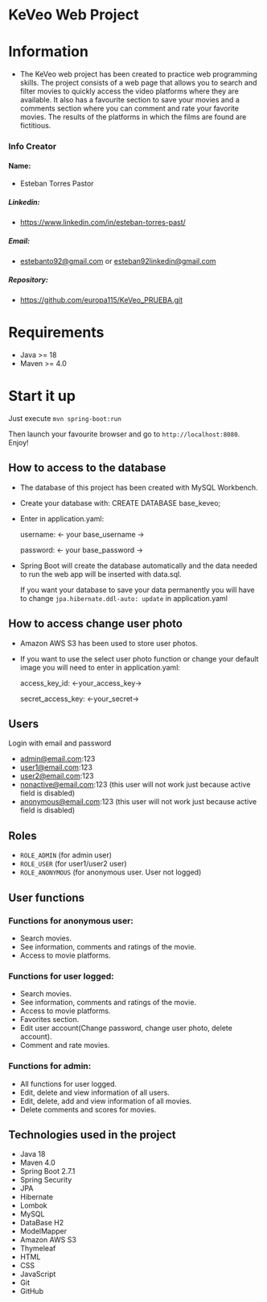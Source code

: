 # KeVeo Web Project

# Information

* The KeVeo web project has been created to practice web programming skills.
The project consists of a web page that allows you to search and filter movies to quickly access the video platforms where they are available.
It also has a favourite section to save your movies and a comments section where you can comment and rate your favorite movies.
The results of the platforms in which the films are found are fictitious.
### Info Creator
#### Name:
* Esteban Torres Pastor
##### Linkedin:
* https://www.linkedin.com/in/esteban-torres-past/
##### Email:
* estebanto92@gmail.com or esteban92linkedin@gmail.com
##### Repository:
* https://github.com/europa115/KeVeo_PRUEBA.git


# Requirements

* Java >= 18
* Maven >= 4.0

# Start it up

Just execute
`mvn spring-boot:run`

Then launch your favourite browser and go to `http://localhost:8080`. Enjoy!

## How to access to the database
* The database of this project has been created with MySQL Workbench.

* Create your database with: CREATE DATABASE base_keveo;

* Enter in application.yaml:

    username: <- your base_username ->

    password: <- your base_password ->
* Spring Boot will create the database automatically and the data needed to run the web app will be inserted with data.sql.

  If you want your database to save your data permanently you will have to change `jpa.hibernate.ddl-auto: update` in application.yaml
## How to access change user photo
* Amazon AWS S3 has been used to store user photos.
* If you want to use the select user photo function or change your default image you will need to enter in application.yaml:

  access_key_id: <-your_access_key->

  secret_access_key: <-your_secret->

## Users
Login with email and password
* admin@email.com:123
* user1@email.com:123
* user2@email.com:123
* nonactive@email.com:123 (this user will not work just because active field is disabled)
* anonymous@email.com:123 (this user will not work just because active field is disabled)

## Roles

* `ROLE_ADMIN` (for admin user)
* `ROLE_USER` (for user1/user2 user)
* `ROLE_ANONYMOUS` (for anonymous user. User not logged)

## User functions

### Functions for anonymous user:

* Search movies.
* See information, comments and ratings of the movie.
* Access to movie platforms.

### Functions for user logged:


* Search movies.
* See information, comments and ratings of the movie.
* Access to movie platforms.
* Favorites section.
* Edit user account(Change password, change user photo, delete account).
* Comment and rate movies.

### Functions for admin:

* All functions for user logged.
* Edit, delete and view information of all users.
* Edit, delete, add and view information of all movies.
* Delete comments and scores for movies.

## Technologies used in the project

* Java 18
* Maven 4.0
* Spring Boot 2.7.1
* Spring Security
* JPA
* Hibernate
* Lombok
* MySQL
* DataBase H2
* ModelMapper
* Amazon AWS S3
* Thymeleaf
* HTML
* CSS
* JavaScript
* Git
* GitHub